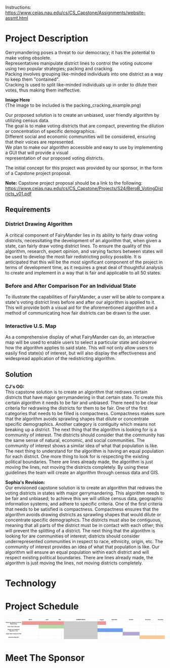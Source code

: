 Instructions: https://www.ceias.nau.edu/cs/CS_Capstone/Assignments/website-assmt.html


# Project Description  
Gerrymandering poses a threat to our democracy; it has the potential to make voting obsolete.  
Representatives manipulate district lines to control the voting outcome using two popular strategies; packing and cracking.  
Packing involves grouping like-minded individuals into one district as a way to keep them "contained".   
Cracking is used to split like-minded individuals up in order to dilute their votes, thus making them ineffective. 

**Image Here**  
(The image to be included is the packing_cracking_example.png)

Our proposed solution is to create an unbiased, user friendly algorithm by utilizing census data.  
The goal is to make voting districts that are compact, preventing the dilution or concentration of specific demographics.   
Different social and economic communities will be considered, ensuring that their voices are represented.   
We plan to make our algorithm accessible and easy to use by implementing a GUI that will provide a visual   
representation of our proposed voting districts.


The initial concept for this project was provided by our sponsor, in the form of a Capstone project proposal.  

**Note:**
Capstone project proposal should be a link to the following: https://www.ceias.nau.edu/cs/CS_Capstone/Projects/S24/BeroB_VotingDistricts_v01.pdf


## Requirements

### District Drawing Algorithm

A critical component of FairyMander lies in its ability to fairly draw voting districts, necessitating the development
of an algorithm that, when given a state, can fairly draw voting district lines. To ensure the quality of this algorithm,
research, expert opinion, and varying factors between states will be used to develop the most fair redistricting policy possible. It is
anticipated that this will be the most significant component of the project in terms of development time, as it requires a great deal of 
thoughtful analysis to create and implement in a way that is fair and applicable to all 50 states.

### Before and After Comparison For an Individual State

To illustrate the capabilities of FairyMander, a user will be able to compare a state's voting district lines before and after
our algorithm is applied to it. This will provide both a visual aid for the aforementioned algorithm and a method of communicating
how fair districts can be drawn to the user.

### Interactive U.S. Map

As a comprehensive display of what FairyMander can do, an interactive map will be used to enable users to select a particular state
and observe how the algorithm applies to said state. This will not only allow users to easily find state(s) of interest, but will also 
display the effectiveness and widespread application of the redistricting algorithm.

## Solution

**CJ's OG:**  
This capstone solution is to create an algorithm that redraws certain districts that have major gerrymandering in that certain state. To create this certain algorithm it needs to be fair and unbiased. There need to be clear criteria for redrawing the districts for them to be fair. One of the first categories that needs to be filled is compactness. Compactness makes sure that the algorithm avoids sprawling shapes that dilute or concentrate specific demographics. Another category is contiguity which means not breaking up a district. The next thing that the algorithm is looking for is a community of interest. The districts should consider that the community has the same sense of natural, economic, and social communities. The community of interest shows a similar idea of what that population is like. The next thing to understand for the algorithm is having an equal population for each district. One more thing to look for is respecting the existing political boundaries. There are lines already made, the algorithm is just moving the lines, not moving the districts completely. By using these guidelines the team will create an algorithm through census data and GIS.

**Sophia's Revision:**  
Our envisioned capstone solution is to create an algorithm that redraws the voting districts in states with major gerrymandering. This algorithm needs to be fair and unbiased; to achieve this we will utilize census data, geographic information systems, and adhere to specific criteria. One of the first criteria that needs to be satisfied is compactness. Compactness ensures that the algorithm avoids drawing districts as sprawling shapes that would dilute or concentrate specific demographics. The districts must also be contiguous, meaning that all parts of the district must be in contact with each other; this will prevent the splitting of a district. The next thing that the algorithm is looking for are communities of interest; districts should consider underrepresented communities in respect to race, ethnicity, origin, etc. The community of interest provides an idea of what that population is like. Our algorithm will ensure an equal population within each district and will respect existing political boundaries. There are lines already made, the algorithm is just moving the lines, not moving districts completely.



# Technology


# Project Schedule

![FairyMander](media/schedule.png)

# Meet The Sponsor
